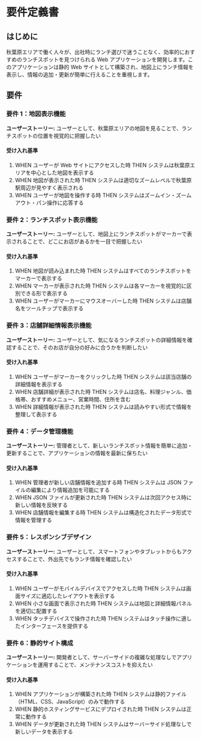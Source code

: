 # 要件定義書

## はじめに

秋葉原エリアで働く人々が、出社時にランチ選びで迷うことなく、効率的におすすめのランチスポットを見つけられる Web アプリケーションを開発します。このアプリケーションは静的 Web サイトとして構築され、地図上にランチ情報を表示し、情報の追加・更新が簡単に行えることを重視します。

## 要件

### 要件 1：地図表示機能

**ユーザーストーリー:** ユーザーとして、秋葉原エリアの地図を見ることで、ランチスポットの位置を視覚的に把握したい

#### 受け入れ基準

1. WHEN ユーザーが Web サイトにアクセスした時 THEN システムは秋葉原エリアを中心とした地図を表示する
2. WHEN 地図が表示された時 THEN システムは適切なズームレベルで秋葉原駅周辺が見やすく表示される
3. WHEN ユーザーが地図を操作する時 THEN システムはズームイン・ズームアウト・パン操作に応答する

### 要件 2：ランチスポット表示機能

**ユーザーストーリー:** ユーザーとして、地図上にランチスポットがマーカーで表示されることで、どこにお店があるかを一目で把握したい

#### 受け入れ基準

1. WHEN 地図が読み込まれた時 THEN システムはすべてのランチスポットをマーカーで表示する
2. WHEN マーカーが表示された時 THEN システムは各マーカーを視覚的に区別できる形で表示する
3. WHEN ユーザーがマーカーにマウスオーバーした時 THEN システムは店舗名をツールチップで表示する

### 要件 3：店舗詳細情報表示機能

**ユーザーストーリー:** ユーザーとして、気になるランチスポットの詳細情報を確認することで、そのお店が自分の好みに合うかを判断したい

#### 受け入れ基準

1. WHEN ユーザーがマーカーをクリックした時 THEN システムは該当店舗の詳細情報を表示する
2. WHEN 店舗詳細が表示された時 THEN システムは店名、料理ジャンル、価格帯、おすすめメニュー、営業時間、住所を含む
3. WHEN 詳細情報が表示された時 THEN システムは読みやすい形式で情報を整理して表示する

### 要件 4：データ管理機能

**ユーザーストーリー:** 管理者として、新しいランチスポット情報を簡単に追加・更新することで、アプリケーションの情報を最新に保ちたい

#### 受け入れ基準

1. WHEN 管理者が新しい店舗情報を追加する時 THEN システムは JSON ファイルの編集により情報追加を可能にする
2. WHEN JSON ファイルが更新された時 THEN システムは次回アクセス時に新しい情報を反映する
3. WHEN 店舗情報を編集する時 THEN システムは構造化されたデータ形式で情報を管理する

### 要件 5：レスポンシブデザイン

**ユーザーストーリー:** ユーザーとして、スマートフォンやタブレットからもアクセスすることで、外出先でもランチ情報を確認したい

#### 受け入れ基準

1. WHEN ユーザーがモバイルデバイスでアクセスした時 THEN システムは画面サイズに適応したレイアウトを表示する
2. WHEN 小さな画面で表示された時 THEN システムは地図と詳細情報パネルを適切に配置する
3. WHEN タッチデバイスで操作された時 THEN システムはタッチ操作に適したインターフェースを提供する

### 要件 6：静的サイト構成

**ユーザーストーリー:** 開発者として、サーバーサイドの複雑な処理なしでアプリケーションを運用することで、メンテナンスコストを抑えたい

#### 受け入れ基準

1. WHEN アプリケーションが構築された時 THEN システムは静的ファイル（HTML、CSS、JavaScript）のみで動作する
2. WHEN 静的ホスティングサービスにデプロイされた時 THEN システムは正常に動作する
3. WHEN データが更新された時 THEN システムはサーバーサイド処理なしで新しいデータを表示する
